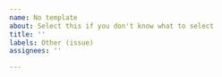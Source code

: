 ```yaml
---
name: No template
about: Select this if you don't know what to select
title: ''
labels: Other (issue)
assignees: ''

---
```



